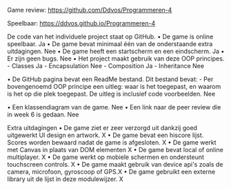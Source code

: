Game review:
https://github.com/Ddvos/Programmeren-4

Speelbaar:
https://ddvos.github.io/Programmeren-4

De code van het individuele project staat op GitHub.
• De game is online speelbaar.
  Ja
• De game bevat minimaal één van de onderstaande extra uitdagingen.
  Nee
• De game heeft een startscherm en een eindscherm.
  Ja
• Er zijn geen bugs.
  Nee
• Het project maakt gebruik van deze OOP principes.
    - Classes Ja
    - Encapsulation Nee
    - Composition Ja
    - Inheritance Nee

• De GitHub pagina bevat een ReadMe bestand. Dit bestand bevat:
    - Per bovengenoemd OOP principe een uitleg: waar is het toegepast, en waarom is het op die plek toegepast. De uitleg is     inclusief code voorbeelden.
    Nee

• Een klassendiagram van de game.
  Nee
• Een link naar de peer review die in week 6 is gedaan.
  Nee

Extra uitdagingen
• De game ziet er zeer verzorgd uit dankzij goed uitgewerkt UI design en artwork. X
• De game bevat een hiscore lijst. Scores worden bewaard nadat de game is afgesloten. X
• De game werkt met Canvas in plaats van DOM elementen X
• De game bevat local of online multiplayer. X
• De game werkt op mobiele schermen en ondersteunt touchscreen controls. X
• De game maakt gebruik van device api's zoals de camera, microfoon, gyroscoop of GPS.X
• De game gebruikt een externe library uit de lijst in deze modulewijzer. X
